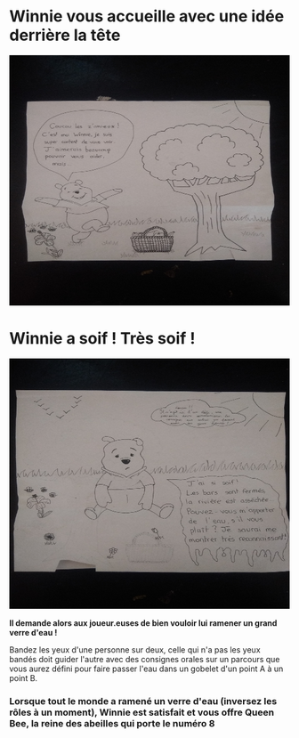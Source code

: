 # Winnie vous accueille avec une idée derrière la tête

<img src="../img/photo(4).jpg" width="600" height="450">

# Winnie a soif ! Très soif !

<img src="../img/photo(5).jpg" width="600" height="450">

**Il demande alors aux joueur.euses de bien vouloir lui ramener un grand verre d'eau !**

Bandez les yeux d'une personne sur deux, celle qui n'a pas les yeux bandés doit guider l'autre avec des consignes orales sur un parcours que vous aurez défini pour faire passer l'eau dans un gobelet d'un point A à un point B.

### Lorsque tout le monde a ramené un verre d'eau (inversez les rôles à un moment), Winnie est satisfait et vous offre Queen Bee, la reine des abeilles qui porte le numéro 8
